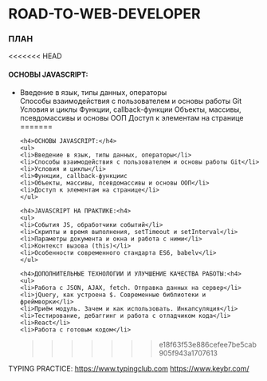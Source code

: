 # ROAD-TO-WEB-DEVELOPER


<h3>ПЛАН</h3>

<<<<<<< HEAD
<h4>ОСНОВЫ JAVASCRIPT:</h4>
    <ul>
    <li>Введение в язык, типы данных, операторы</li>
    Способы взаимодействия с пользователем и основы работы Git
    Условия и циклы
    Функции, callback-функции
    Объекты, массивы, псевдомассивы и основы ООП
    Доступ к элементам на странице
=======

    <h4>ОСНОВЫ JAVASCRIPT:</h4>
    <ul>
    <li>Введение в язык, типы данных, операторы</li>
    <li>Способы взаимодействия с пользователем и основы работы Git</li>
    <li>Условия и циклы</li>
    <li>Функции, callback-функцииc
    <li>Объекты, массивы, псевдомассивы и основы ООП</li>
    <li>Доступ к элементам на странице</li>
    </ul>
    
    <h4>JAVASCRIPT НА ПРАКТИКЕ:<h4>
    <ul>
    <li>События JS, обработчики событий</li>
    <li>Скрипты и время выполнения, setTimeout и setInterval</li>
    <li>Параметры документа и окна и работа с ними</li>
    <li>Контекст вызова (this)</li>
    <li>Особенности современного стандарта ES6, babelv</li>
    </ul>
    
    <h4>ДОПОЛНИТЕЛЬНЫЕ ТЕХНОЛОГИИ И УЛУЧШЕНИЕ КАЧЕСТВА РАБОТЫ:<h4>
    <ul>
    <li>Работа с JSON, AJAX, fetch. Отправка данных на сервер</li>
    <li>jQuery, как устроена $. Современные библиотеки и фреймворки</li>
    <li>Приём модуль. Зачем и как использовать. Инкапсуляция</li>
    <li>Тестирование, дебаггинг и работа с отладчиком кода</li>
    <li>React</li>
    <li>Работа с готовым кодом</li>
>>>>>>> e18f63f53e886cefee7be5cab905f943a1707613
    </ul>


TYPING PRACTICE:
https://www.typingclub.com
https://www.keybr.com/


